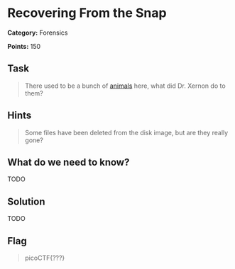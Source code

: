 # Recovering From the Snap

**Category:** Forensics

**Points:** 150

## Task

>  There used to be a bunch of [animals](Files/animals.dd) here, what did Dr. Xernon do to them?  

## Hints

> Some files have been deleted from the disk image, but are they really gone?


## What do we need to know?

TODO

## Solution

TODO

## Flag

> picoCTF{???}

 